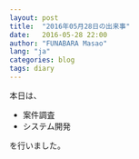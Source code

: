 ```yaml
---
layout: post
title:  "2016年05月28日の出来事"
date:   2016-05-28 22:00
author: "FUNABARA Masao"
lang: "ja"
categories: blog
tags: diary
---
```


本日は、

* 案件調査
* システム開発

を行いました。
